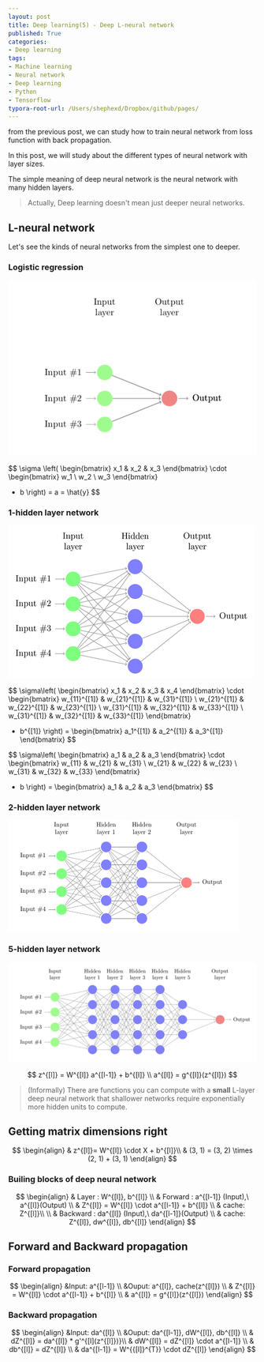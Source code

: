 ```yaml
---
layout: post
title: Deep learning(5) - Deep L-neural network
published: True
categories:
- Deep learning
tags:
- Machine learning
- Neural network
- Deep learning
- Python
- Tensorflow
typora-root-url: /Users/shephexd/Dropbox/github/pages/
---
```


from the previous post, we can study how to train neural network from loss function with back propagation.



In this post, we will study about the different types of neural network with layer sizes.

The simple meaning of deep neural network is the neural network with many hidden layers.

> Actually, Deep learning doesn't mean just deeper neural networks.



<!--more-->



## L-neural network



Let's see the kinds of neural networks from the simplest one to deeper. 



### Logistic regression



![logistic_regression](/assets/post_images/DeepLearning/logistic_regression.png)




$$
\sigma \left(
\begin{bmatrix}
x_1 &
x_2 &
x_3 
\end{bmatrix}
\cdot
\begin{bmatrix}
w_1 \\
w_2 \\
w_3 
\end{bmatrix}
+ b 
\right)
= a = \hat{y}
$$




### 1-hidden layer network



![neural-network](/assets/post_images/DeepLearning/neural-network.png)


$$
\sigma\left(
\begin{bmatrix}
x_1 &
x_2 &
x_3 &
x_4
\end{bmatrix}
\cdot
\begin{bmatrix}
w_{11}^{[1]} & w_{21}^{[1]} & w_{31}^{[1]} \\
w_{21}^{[1]} & w_{22}^{[1]} & w_{23}^{[1]} \\
w_{31}^{[1]} & w_{32}^{[1]} & w_{33}^{[1]} \\
w_{31}^{[1]} & w_{32}^{[1]} & w_{33}^{[1]}
\end{bmatrix}
+ b^{[1]}
\right)
= 
\begin{bmatrix}
a_1^{[1]} &
a_2^{[1]} &
a_3^{[1]} 
\end{bmatrix}
$$


$$
\sigma\left(
\begin{bmatrix}
a_1 &
a_2 &
a_3 
\end{bmatrix}
\cdot
\begin{bmatrix}
w_{11} & w_{21} & w_{31} \\
w_{21} & w_{22} & w_{23} \\
w_{31} & w_{32} & w_{33}
\end{bmatrix}
+ b
\right)
= 
\begin{bmatrix}
a_1 &
a_2 &
a_3 
\end{bmatrix}
$$




### 2-hidden layer network



![2_neural_network](/assets/post_images/DeepLearning/2_neural_network.PNG)





###  5-hidden layer network



![5_neural_network](/assets/post_images/DeepLearning/5_neural_network.png)






$$
z^{[l]} = W^{[l]} a^{[l-1]} + b^{[l]} \\
a^{[l]} = g^{[l]}(z^{[l]})
$$





> (Informally) There are functions you can compute with a **small** L-layer deep neural network that shallower networks require exponentially more hidden units to compute.





## Getting matrix dimensions right




$$
\begin{align}
& z^{[l]}= W^{[l]} \cdot X + b^{[l]}\\
& (3, 1) = (3, 2) \times (2, 1) + (3, 1)
\end{align}
$$





### Builing blocks of deep neural network


$$
\begin{align}
& Layer : W^{[l]}, b^{[l]} \\
& Forward : a^{[l-1]} (Input),\ a^{[l]}(Output) \\
& Z^{[l]} = W^{[l]} \cdot a^{[l-1]} + b^{[l]} \\
& cache: Z^{[l]}\\
\\
& Backward : da^{[l]} (Input),\ da^{[l-1]}(Output) \\
& cache: Z^{[l]}, dw^{[l]}, db^{[l]}
\end{align}
$$








## Forward and Backward propagation





### Forward propagation


$$
\begin{align}
&Input: a^{[l-1]} \\
&Ouput: a^{[l]}, cache(z^{[l]}) \\
& Z^{[l]} = W^{[l]} \cdot a^{[l-1]} + b^{[l]} \\
& a^{[l]} = g^{[l]}(z^{[l]})
\end{align}
$$



### Backward propagation


$$
\begin{align}
&Input: da^{[l]} \\
&Ouput: da^{[l-1]}, dW^{[l]}, db^{[l]} \\
& dZ^{[l]} = da^{[l]} * g'^{[l](z^{[l]})}\\
& dW^{[l]} = dZ^{[l]} \cdot a^{[l-1]} \\
& db^{[l]} = dZ^{[l]} \\
& da^{[l-1]} = W^{{[l]}^{T}} \cdot dZ^{[l]}
\end{align}
$$

